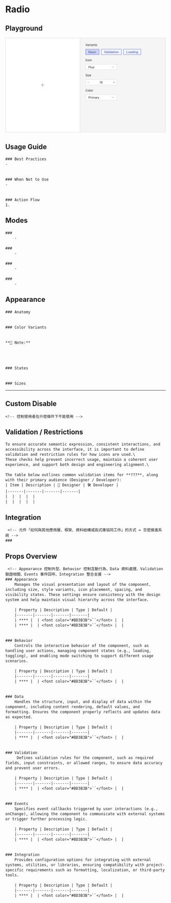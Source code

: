 # Radio




## Playground
![圖片](../img/Icon-Playground.svg)



## Usage Guide


    ### Best Practices
    -
    

    ### When Not to Use
    -
    

    ### Action Flow
    1. 
	




## Modes
    ### 
        - 

    ### 
        - 

    ### 
        - 

    ### 
        - 

    
    


## Appearance
    ### Anatomy
    

    ### Color Variants
    

    **📌 Note:**  


        

    ### States
        

    ### Sizes


---



## Custom Disable
    <!-- 控制使用者在什麼條件下不能使用 -->
    

## Validation / Restrictions
    To ensure accurate semantic expression, consistent interactions, and accessibility across the interface, it is important to define validation and restriction rules for how icons are used.\
    These checks help prevent incorrect usage, maintain a coherent user experience, and support both design and engineering alignment.\

    The table below outlines common validation items for **???**, along with their primary audience (Designer / Developer):
    | Item | Description | 🎨 Designer | 🛠️ Developer |
    |-------|-------|-------|-------|
    |  |  |  |  |
    |  |  |  |  |

    
## Integration
     <!-- 元件「如何與其他應用層、框架、資料結構或函式庫協同工作」的方式 = 怎麼接進系統 -->
    ### 



## Props Overview
     <!-- Appearance 控制外型、Behavior 控制互動行為、Data 資料處理、Validation 驗證相關、Events 事件回呼、Integration 整合支援 --> 
    ### Appearance
        Manages the visual presentation and layout of the component, including size, style variants, icon placement, spacing, and visibility states. These settings ensure consistency with the design system and help maintain visual hierarchy across the interface.

        | Property | Description | Type | Default |
        |-------|-------|-------|-------|
        | **** |  | <font color="#BD3B3B">``</font> |  |
        | **** |  | <font color="#BD3B3B">``</font> |  |
        

    ### Behavior
        Controls the interactive behavior of the component, such as handling user actions, managing component states (e.g., loading, toggling), and enabling mode switching to support different usage scenarios.
        
        | Property | Description | Type | Default |
        |-------|-------|-------|-------|
        | **** |  | <font color="#BD3B3B">``</font> |  |

        
    ### Data
        Handles the structure, input, and display of data within the component, including content rendering, default values, and formatting. Ensures the component properly reflects and updates data as expected.

        | Property | Description | Type | Default |
        |-------|-------|-------|-------|
        | **** |  | <font color="#BD3B3B">``</font> |  |


    ### Validation
         Defines validation rules for the component, such as required fields, input constraints, or allowed ranges, to ensure data accuracy and prevent user errors.

        | Property | Description | Type | Default |
        |-------|-------|-------|-------|
        | **** |  | <font color="#BD3B3B">``</font> |  |


    ### Events
        Specifies event callbacks triggered by user interactions (e.g., onChange), allowing the component to communicate with external systems or trigger further processing logic.

        | Property | Description | Type | Default |
        |-------|-------|-------|-------|
        | **** |  | <font color="#BD3B3B">``</font> |  |


    ### Integration
        Provides configuration options for integrating with external systems, utilities, or libraries, ensuring compatibility with project-specific requirements such as formatting, localization, or third-party tools.

        | Property | Description | Type | Default |
        |-------|-------|-------|-------|
        | **** |  | <font color="#BD3B3B">``</font> |  |